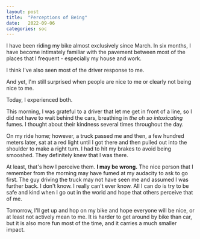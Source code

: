 ```yaml
---
layout: post
title:  "Perceptions of Being"
date:   2022-09-06
categories: soc
---
```


I have been riding my bike almost exclusively since March. In six months, I have become intimately familiar with the pavement between most of the places that I frequent - especially my house and work.

I think I've also seen most of the driver response to me. 

And yet, I'm still surprised when people are nice to me or clearly not being nice to me. 

Today, I experienced both. 

This morning, I was grateful to a driver that let me get in front of a line, so I did not have to wait behind the cars, breathing in *the oh so intoxicating* fumes. I thought about their kindness several times throughout the day. 

On my ride home; however, a truck passed me and then, a few hundred meters later, sat at a red light until I got there and then pulled out into the shoulder to make a right turn. I had to hit my brakes to avoid being smooshed. They definitely knew that I was there. 

At least, that's how I perceive them. **I may be wrong.** The nice person that I remember from the morning may have fumed at my audacity to ask to go first. The guy driving the truck may not have seen me and assumed I was further back. I don't know. I really can't ever know. All I can do is try to be safe and kind when I go out in the world and hope that others perceive that of me. 

Tomorrow, I'll get up and hop on my bike and hope everyone will be nice, or at least not actively mean to me. It is harder to get around by bike than car, but it is also more fun most of the time, and it carries a much smaller impact. 
